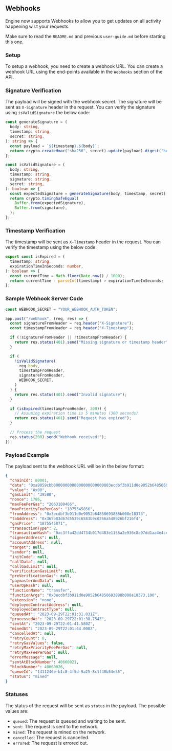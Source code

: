 ## Webhooks

Engine now supports Webhooks to allow you to get updates on all activity happening w.r.t your requests.

Make sure to read the `README.md` and previous `user-guide.md` before starting this one.

### Setup

To setup a webhook, you need to create a webhook URL. You can create a webhook URL using the end-points available in the `Webhooks` section of the API.

### Signature Verification

The payload will be signed with the webhook secret. The signature will be sent as `X-Signature` header in the request. You can verify the signature using `isValidSignature` the below code:

```ts
const generateSignature = (
  body: string,
  timestamp: string,
  secret: string,
): string => {
  const payload = `${timestamp}.${body}`;
  return crypto.createHmac("sha256", secret).update(payload).digest("hex");
};

const isValidSignature = (
  body: string,
  timestamp: string,
  signature: string,
  secret: string,
): boolean => {
  const expectedSignature = generateSignature(body, timestamp, secret);
  return crypto.timingSafeEqual(
    Buffer.from(expectedSignature),
    Buffer.from(signature),
  );
};
```

### Timestamp Verification

The timestamp will be sent as `X-Timestamp` header in the request. You can verify the timestamp using the below code:

```ts
export const isExpired = (
  timestamp: string,
  expirationTimeInSeconds: number,
): boolean => {
  const currentTime = Math.floor(Date.now() / 1000);
  return currentTime - parseInt(timestamp) > expirationTimeInSeconds;
};
```

### Sample Webhook Server Code

```ts
const WEBHOOK_SECRET = "YOUR_WEBHOOK_AUTH_TOKEN";

app.post("/webhook", (req, res) => {
  const signatureFromHeader = req.header("X-Signature");
  const timestampFromHeader = req.header("X-Timestamp");

  if (!signatureFromHeader || !timestampFromHeader) {
    return res.status(401).send("Missing signature or timestamp header");
  }

  if (
    !isValidSignature(
      req.body,
      timestampFromHeader,
      signatureFromHeader,
      WEBHOOK_SECRET,
    )
  ) {
    return res.status(401).send("Invalid signature");
  }

  if (isExpired(timestampFromHeader, 300)) {
    // Assuming expiration time is 5 minutes (300 seconds)
    return res.status(401).send("Request has expired");
  }

  // Process the request
  res.status(200).send("Webhook received!");
});
```

### Payload Example

The payload sent to the webhook URL will be in the below format:

```json
{
  "chainId": 80001,
  "data": "0xa9059cbb0000000000000000000000003ecdbf3b911d0e9052b64850693888b008e183730000000000000000000000000000000000000000000000000000000000000064",
  "value": "0x00",
  "gasLimit": "39580",
  "nonce": 1786,
  "maxFeePerGas": "2063100466",
  "maxPriorityFeePerGas": "1875545856",
  "fromAddress": "0x3ecdbf3b911d0e9052b64850693888b008e18373",
  "toAddress": "0x365b83d67d5539c6583b9c0266a548926bf216f4",
  "gasPrice": "1875545871",
  "transactionType": 2,
  "transactionHash": "0xc3ffa42dd4734b017d483e1158a2e936c8a97dd1aa4e4ce11df80ac8e81d2c7e",
  "signerAddress": null,
  "accountAddress": null,
  "target": null,
  "sender": null,
  "initCode": null,
  "callData": null,
  "callGasLimit": null,
  "verificationGasLimit": null,
  "preVerificationGas": null,
  "paymasterAndData": null,
  "userOpHash": null,
  "functionName": "transfer",
  "functionArgs": "0x3ecdbf3b911d0e9052b64850693888b008e18373,100",
  "extension": "none",
  "deployedContractAddress": null,
  "deployedContractType": null,
  "queuedAt": "2023-09-29T22:01:31.031Z",
  "processedAt": "2023-09-29T22:01:38.754Z",
  "sentAt": "2023-09-29T22:01:41.580Z",
  "minedAt": "2023-09-29T22:01:44.000Z",
  "cancelledAt": null,
  "retryCount": 0,
  "retryGasValues": false,
  "retryMaxPriorityFeePerGas": null,
  "retryMaxFeePerGas": null,
  "errorMessage": null,
  "sentAtBlockNumber": 40660021,
  "blockNumber": 40660026,
  "queueId": "1411246e-b1c8-4f5d-9a25-8c1f40b54e55",
  "status": "mined"
}
```

### Statuses

The status of the request will be sent as `status` in the payload. The possible values are:

- `queued`: The request is queued and waiting to be sent.
- `sent`: The request is sent to the network.
- `mined`: The request is mined on the network.
- `cancelled`: The request is cancelled.
- `errored`: The request is errored out.
